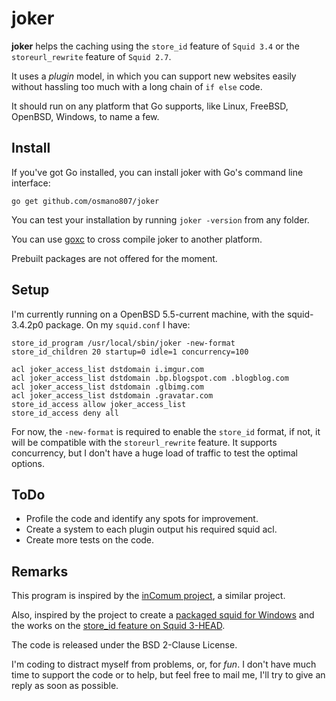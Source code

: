 joker
=====

**joker** helps the caching using the `store_id` feature of `Squid
3.4` or the `storeurl_rewrite` feature of `Squid 2.7`.

It uses a *plugin* model, in which you can support new websites easily
without hassling too much with a long chain of `if else` code.

It should run on any platform that Go supports, like Linux, FreeBSD,
OpenBSD, Windows, to name a few.

Install
-------

If you've got Go installed, you can install joker with Go's command line
interface:

```
go get github.com/osmano807/joker
```

You can test your installation by running `joker -version` from any folder.

You can use [goxc](https://github.com/laher/goxc) to cross compile
joker to another platform.

Prebuilt packages are not offered for the moment.

Setup
-----

I'm currently running on a OpenBSD 5.5-current machine, with the
squid-3.4.2p0 package.
On my `squid.conf` I have:

    store_id_program /usr/local/sbin/joker -new-format
    store_id_children 20 startup=0 idle=1 concurrency=100

    acl joker_access_list dstdomain i.imgur.com
    acl joker_access_list dstdomain .bp.blogspot.com .blogblog.com
    acl joker_access_list dstdomain .glbimg.com
    acl joker_access_list dstdomain .gravatar.com
    store_id_access allow joker_access_list
    store_id_access deny all

For now, the `-new-format` is required to enable the `store_id`
format, if not, it will be compatible with the `storeurl_rewrite`
feature. It supports concurrency, but I don't have a huge load of
traffic to test the optimal options.

ToDo
----

* Profile the code and identify any spots for improvement.
* Create a system to each plugin output his required squid acl.
* Create more tests on the code.

Remarks
-------

This program is inspired by the
[inComum project](http://sf.net/p/incomum), a similar project.

Also, inspired by the project to create a
[packaged squid for Windows](https://under-linux.org/showthread.php?t=159347)
and the works on the
[store_id feature on Squid 3-HEAD](http://wiki.squid-cache.org/Features/StoreID).

The code is released under the BSD 2-Clause License.

I'm coding to distract myself from problems, or, for *fun*. I don't
have much time to support the code or to help, but feel free to mail
me, I'll try to give an reply as soon as possible.
